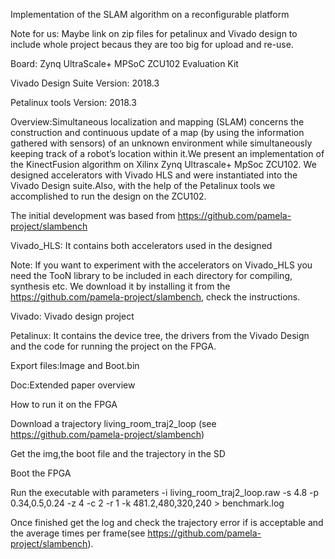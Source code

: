 Implementation of the SLAM algorithm on a reconfigurable platform

Note for us: Maybe link on zip files for petalinux and Vivado design to include whole project becaus they are too big for upload and re-use.

Board: Zynq UltraScale+ MPSoC ZCU102 Evaluation Kit

Vivado Design Suite Version: 2018.3

Petalinux tools Version: 2018.3

Overview:Simultaneous localization and mapping (SLAM) concerns the construction and continuous update of a map (by using the information gathered with sensors) of an unknown environment while simultaneously keeping track of a robot’s location within it.We present an implementation of the KinectFusion algorithm on Xilinx Zynq Ultrascale+ MpSoc ZCU102. We designed accelerators with Vivado HLS and were instantiated into the Vivado Design suite.Also, with the help of the Petalinux tools we accomplished to run the design on the ZCU102.

The initial development was based from https://github.com/pamela-project/slambench

Vivado_HLS: It contains both accelerators used in the designed

Note: If you want to experiment with the accelerators on Vivado_HLS you need the TooN library to be included in each directory for compiling, synthesis etc. We download it by installing it from the https://github.com/pamela-project/slambench, check the instructions. 

Vivado: Vivado design project

Petalinux: It contains the device tree, the drivers from the Vivado Design and the code for running the project on the FPGA.

Export files:Image and Boot.bin 

Doc:Extended paper overview

How to run it on the FPGA

Download a trajectory living_room_traj2_loop (see https://github.com/pamela-project/slambench) 

Get the img,the boot file and the trajectory in the SD

Boot the FPGA

Run the executable with parameters -i living_room_traj2_loop.raw  -s 4.8 -p 0.34,0.5,0.24 -z 4 -c 2 -r 1 -k 481.2,480,320,240 > benchmark.log

Once finished get the log and check the trajectory error if is acceptable and the average times per frame(see https://github.com/pamela-project/slambench).


 
